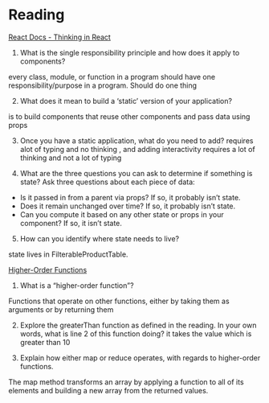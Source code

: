  # Reading 

 [React Docs - Thinking in React](https://reactjs.org/docs/thinking-in-react.html)

 1) What is the single responsibility principle and how does it apply to components?

 every class, module, or function in a program should have one responsibility/purpose in a program. Should do one thing

2) What does it mean to build a ‘static’ version of your application?

is to build components that reuse other components and pass data using props

3) Once you have a static application, what do you need to add?
requires alot of typing and no thinking , and adding interactivity requires a lot of thinking and not a lot of typing


4) What are the three questions you can ask to determine if something is state?
 Ask three questions about each piece of data:

* Is it passed in from a parent via props? If so, it probably isn’t state.
* Does it remain unchanged over time? If so, it probably isn’t state.
* Can you compute it based on any other state or props in your component? If so, it isn’t state.


5) How can you identify where state needs to live?

state lives in FilterableProductTable.

[Higher-Order Functions](https://eloquentjavascript.net/05_higher_order.html#h_xxCc98lOBK)

1) What is a “higher-order function”?

Functions that operate on other functions, either by taking them as arguments or by returning them

2) Explore the greaterThan function as defined in the reading. In your own words, what is line 2 of this function doing?
it takes the value which is greater than 10



3) Explain how either map or reduce operates, with regards to higher-order functions.

The map method transforms an array by applying a function to all of its elements and building a new array from the returned values.